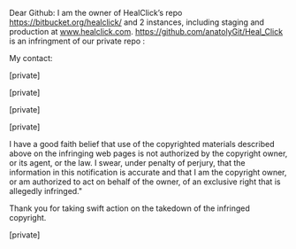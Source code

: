 Dear Github: 
I am the owner of HealClick’s repo https://bitbucket.org/healclick/ and 2 instances, including 
staging and production at www.healclick.com. https://github.com/anatolyGit/Heal_Click is an 
infringment of our private repo : 

My contact: 

[private]

[private] 

[private] 

[private] 

I have a good faith belief that use of the copyrighted materials described above on the infringing 
web pages is not authorized by the copyright owner, or its agent, or the law. I swear, under 
penalty of perjury, that the information in this notification is accurate and that I am the copyright 
owner, or am authorized to act on behalf of the owner, of an exclusive right that is allegedly 
infringed." 

Thank you for taking swift action on the takedown of the infringed copyright. 

[private]
